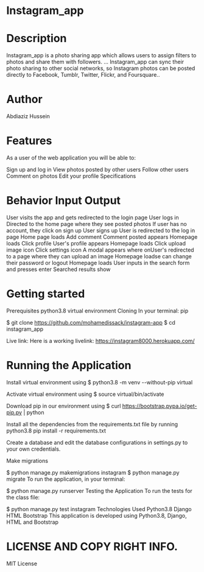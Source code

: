 
# Instagram_app
# Description
Instagram_app is a photo sharing app which allows users to assign filters to photos and share them with followers. ... 
Instagram_app can sync their photo sharing to other social networks,
so Instagram photos can be posted directly to Facebook, Tumblr, Twitter, Flickr, and Foursquare.. 


# Author
Abdiaziz Hussein
# Features
As a user of the web application you will be able to:

Sign up and log in
View photos posted by other users
Follow other users
Comment on photos
Edit your profile
Specifications

# Behavior	Input	Output
User visits the app and gets redirected to the login page	User logs in	Directed to the home page where they see posted photos
If user has no account, they click on sign up	User signs up	User is redirected to the log in page
Home page loads	Add comment	Comment posted appears
Homepage loads	Click profile	User's profile appears
Homepage loads	Click upload image icon		Click settings icon	A modal appears where onUser's redirected to a page where they can upload an image
Homepage loadse can change their password or logout
Homepage loads	User inputs in the search form and presses enter	Searched results show

# Getting started
Prerequisites
python3.8
virtual environment
Cloning
In your terminal:
pip

  $ git clone https://github.com/mohamedissack/instagram-app
  $ cd instagram_app


Live link:
Here is a working livelink: https://instagram8000.herokuapp.com/
# Running the Application
Install virtual environment using $ python3.8 -m venv --without-pip virtual

Activate virtual environment using $ source virtual/bin/activate

Download pip in our environment using $ curl https://bootstrap.pypa.io/get-pip.py | python

Install all the dependencies from the requirements.txt file by running python3.8 pip install -r requirements.txt

Create a database and edit the database configurations in settings.py to your own credentials.

Make migrations

  $ python manage.py makemigrations instagram
  $ python manage.py migrate 
To run the application, in your terminal:

  $ python manage.py runserver
Testing the Application
To run the tests for the class file:

  $ python manage.py test instagram
Technologies Used
Python3.8
Django
HTML
Bootstrap
This application is developed using Python3.8, Django, HTML and Bootstrap

# LICENSE AND COPY RIGHT INFO.
MIT License



